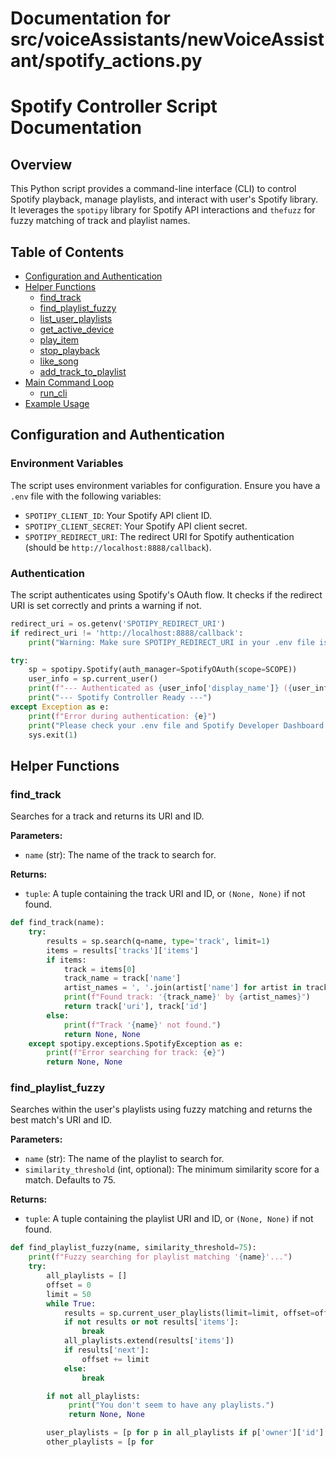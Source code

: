 # Documentation for src/voiceAssistants/newVoiceAssistant/spotify_actions.py

# Spotify Controller Script Documentation

## Overview

This Python script provides a command-line interface (CLI) to control Spotify playback, manage playlists, and interact with user's Spotify library. It leverages the `spotipy` library for Spotify API interactions and `thefuzz` for fuzzy matching of track and playlist names.

## Table of Contents

- [Configuration and Authentication](#configuration-and-authentication)
- [Helper Functions](#helper-functions)
  - [find_track](#find_track)
  - [find_playlist_fuzzy](#find_playlist_fuzzy)
  - [list_user_playlists](#list_user_playlists)
  - [get_active_device](#get_active_device)
  - [play_item](#play_item)
  - [stop_playback](#stop_playback)
  - [like_song](#like_song)
  - [add_track_to_playlist](#add_track_to_playlist)
- [Main Command Loop](#main-command-loop)
  - [run_cli](#run_cli)
- [Example Usage](#example-usage)

## Configuration and Authentication

### Environment Variables

The script uses environment variables for configuration. Ensure you have a `.env` file with the following variables:

- `SPOTIPY_CLIENT_ID`: Your Spotify API client ID.
- `SPOTIPY_CLIENT_SECRET`: Your Spotify API client secret.
- `SPOTIPY_REDIRECT_URI`: The redirect URI for Spotify authentication (should be `http://localhost:8888/callback`).

### Authentication

The script authenticates using Spotify's OAuth flow. It checks if the redirect URI is set correctly and prints a warning if not.

```python
redirect_uri = os.getenv('SPOTIPY_REDIRECT_URI')
if redirect_uri != 'http://localhost:8888/callback':
    print("Warning: Make sure SPOTIPY_REDIRECT_URI in your .env file is set to 'http://localhost:8888/callback'.")

try:
    sp = spotipy.Spotify(auth_manager=SpotifyOAuth(scope=SCOPE))
    user_info = sp.current_user()
    print(f"--- Authenticated as {user_info['display_name']} ({user_info['id']}) ---")
    print("--- Spotify Controller Ready ---")
except Exception as e:
    print(f"Error during authentication: {e}")
    print("Please check your .env file and Spotify Developer Dashboard settings.")
    sys.exit(1)
```

## Helper Functions

### find_track

Searches for a track and returns its URI and ID.

**Parameters:**
- `name` (str): The name of the track to search for.

**Returns:**
- `tuple`: A tuple containing the track URI and ID, or `(None, None)` if not found.

```python
def find_track(name):
    try:
        results = sp.search(q=name, type='track', limit=1)
        items = results['tracks']['items']
        if items:
            track = items[0]
            track_name = track['name']
            artist_names = ', '.join(artist['name'] for artist in track['artists'])
            print(f"Found track: '{track_name}' by {artist_names}")
            return track['uri'], track['id']
        else:
            print(f"Track '{name}' not found.")
            return None, None
    except spotipy.exceptions.SpotifyException as e:
        print(f"Error searching for track: {e}")
        return None, None
```

### find_playlist_fuzzy

Searches within the user's playlists using fuzzy matching and returns the best match's URI and ID.

**Parameters:**
- `name` (str): The name of the playlist to search for.
- `similarity_threshold` (int, optional): The minimum similarity score for a match. Defaults to 75.

**Returns:**
- `tuple`: A tuple containing the playlist URI and ID, or `(None, None)` if not found.

```python
def find_playlist_fuzzy(name, similarity_threshold=75):
    print(f"Fuzzy searching for playlist matching '{name}'...")
    try:
        all_playlists = []
        offset = 0
        limit = 50
        while True:
            results = sp.current_user_playlists(limit=limit, offset=offset)
            if not results or not results['items']:
                break
            all_playlists.extend(results['items'])
            if results['next']:
                offset += limit
            else:
                break

        if not all_playlists:
             print("You don't seem to have any playlists.")
             return None, None

        user_playlists = [p for p in all_playlists if p['owner']['id'] == user_info['id']]
        other_playlists = [p for